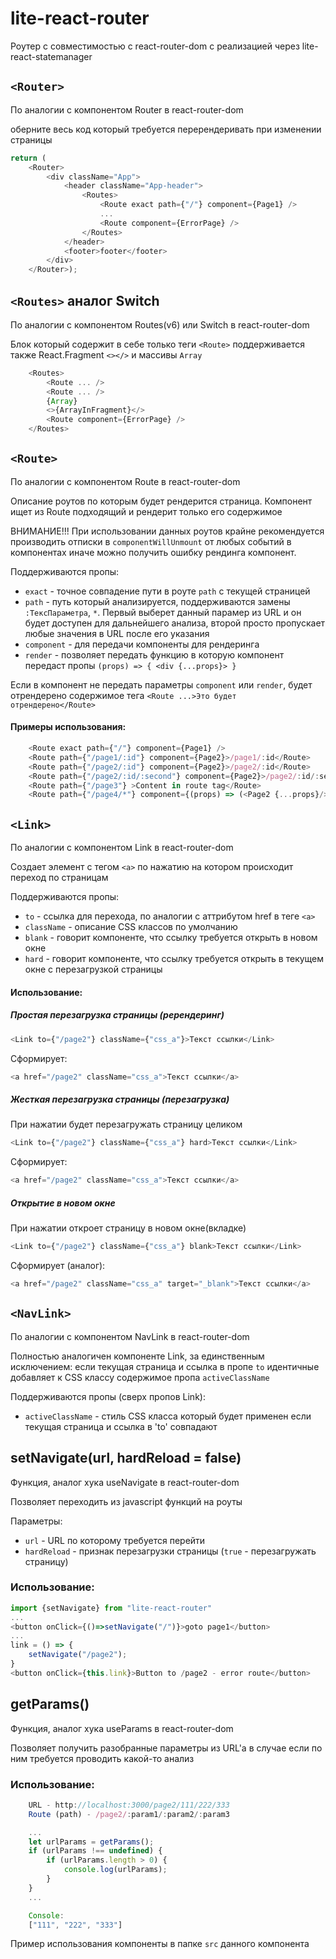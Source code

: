 # lite-react-router
Роутер с совместимостью с react-router-dom с реализацией через lite-react-statemanager

## `<Router>` 
По аналогии с компонентом Router в react-router-dom

оберните весь код который требуется перерендеривать при изменении страницы

```javascript
return (
    <Router>
        <div className="App">
            <header className="App-header">
                <Routes>
                    <Route exact path={"/"} component={Page1} />
                    ...
                    <Route component={ErrorPage} />
                </Routes>
            </header>
            <footer>footer</footer>
        </div>
    </Router>);
```

## `<Routes>` аналог Switch
По аналогии с компонентом Routes(v6) или Switch в react-router-dom

Блок который содержит в себе только теги `<Route>` поддерживается также React.Fragment `<></>` и массивы `Array`

```javascript
    <Routes>
        <Route ... />
        <Route ... />
        {Array}
        <>{ArrayInFragment}</>
        <Route component={ErrorPage} />
    </Routes>
``` 

## `<Route>`
По аналогии с компонентом Route в react-router-dom

Описание роутов по которым будет рендерится страница.
Компонент ищет из Route подходящий и рендерит только его содержимое

ВНИМАНИЕ!!! При использовании данных роутов крайне рекомендуется производить отписки в `componentWillUnmount` от любых событий в компонентах иначе можно получить ошибку рендинга компонент.

Поддерживаются пропы:
* `exact` - точное совпадение пути в роуте `path` с текущей страницей
* `path` - путь который анализируется, поддерживаются замены `:ТексПараметра`, `*`. Первый выберет данный парамер из URL и он будет доступен для дальнейшего анализа, второй просто пропускает любые значения в URL после его указания
* `component` - для передачи компоненты для рендеринга
* `render` - позволяет передать функцию в которую компонент передаст пропы `(props) => { <div {...props}> }`

Если в компонент не передать параметры `component` или `render`, будет отрендерено содержимое тега `<Route ...>Это будет отрендерено</Route>`

#### Примеры использования:
```javascript
    <Route exact path={"/"} component={Page1} />
    <Route path={"/page1/:id"} component={Page2}>/page1/:id</Route>
    <Route path={"/page2/:id"} component={Page2}>/page2/:id</Route>
    <Route path={"/page2/:id/:second"} component={Page2}>/page2/:id/:second</Route>
    <Route path={"/page3"} >Content in route tag</Route>
    <Route path={"/page4/*"} component={(props) => (<Page2 {...props}/>)}/>
```

## `<Link>`
По аналогии с компонентом Link в react-router-dom

Создает элемент с тегом `<a>` по нажатию на котором происходит переход по страницам

Поддерживаются пропы:
* `to` - ссылка для перехода, по аналогии с аттрибутом href в теге `<a>`
* `className` - описание CSS классов по умолчанию
* `blank` - говорит компоненте, что ссылку требуется открыть в новом окне
* `hard` - говорит компоненте, что ссылку требуется открыть в текущем окне с перезагрузкой страницы

#### Использование:
##### Простая перезагрузка страницы (ререндеринг)
```javascript
<Link to={"/page2"} className={"css_a"}>Текст ссылки</Link>
```
Сформирует:
```javascript
<a href="/page2" className="css_a">Текст ссылки</a>
```

##### Жесткая перезагрузка страницы (перезагрузка)
При нажатии будет перезагружать страницу целиком
```javascript
<Link to={"/page2"} className={"css_a"} hard>Текст ссылки</Link>
```
Сформирует:
```javascript
<a href="/page2" className="css_a">Текст ссылки</a>
```

##### Открытие в новом окне
При нажатии откроет страницу в новом окне(вкладке)
```javascript
<Link to={"/page2"} className={"css_a"} blank>Текст ссылки</Link>
```
Сформирует (аналог):
```javascript
<a href="/page2" className="css_a" target="_blank">Текст ссылки</a>
```

## `<NavLink>`
По аналогии с компонентом NavLink в react-router-dom

Полностью аналогичен компоненте Link, за единственным исключением:
если текущая страница и ссылка в пропе `to` идентичные добавляет к CSS классу содержимое пропа `activeClassName`

Поддерживаются пропы (сверх пропов Link):
* `activeClassName` - стиль CSS класса который будет применен если текущая страница и ссылка в 'to' совпадают 

## setNavigate(url, hardReload = false)
Функция, аналог хука useNavigate в react-router-dom

Позволяет переходить из javascript функций на роуты

Параметры: 
* `url` - URL по которому требуется перейти
* `hardReload` - признак перезагрузки страницы (`true` - перезагружать страницу)

### Использование:
```javascript
import {setNavigate} from "lite-react-router"
...
<button onClick={()=>setNavigate("/")}>goto page1</button>
...
link = () => {
    setNavigate("/page2");
}
<button onClick={this.link}>Button to /page2 - error route</button>
```

## getParams()
Функция, аналог хука useParams в react-router-dom

Позволяет получить разобранные параметры из URL'а в случае если по ним требуется проводить какой-то анализ 

### Использование:
```javascript
    URL - http://localhost:3000/page2/111/222/333
    Route (path) - /page2/:param1/:param2/:param3

    ...
    let urlParams = getParams();
    if (urlParams !== undefined) {
        if (urlParams.length > 0) {
            console.log(urlParams);
        }
    }
    ...

    Console:
    ["111", "222", "333"]
```

Пример использования компоненты в папке `src` данного компонента

